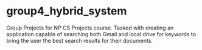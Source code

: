 # group4_hybrid_system
Group Projects for NP CS Projects course.
Tasked with creating an application capable of searching both Gmail and local drive for keywords to bring the user the best search results for their documents.
